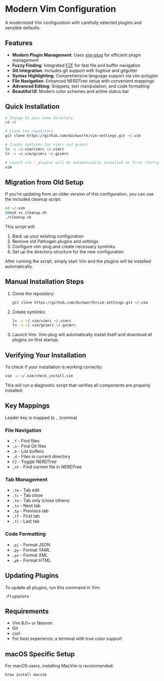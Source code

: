 # Modern Vim Configuration

A modernized Vim configuration with carefully selected plugins and sensible defaults.

## Features

- **Modern Plugin Management**: Uses [vim-plug](https://github.com/junegunn/vim-plug) for efficient plugin management
- **Fuzzy Finding**: Integrated [FZF](https://github.com/junegunn/fzf) for fast file and buffer navigation
- **Git Integration**: Includes git support with fugitive and gitgutter
- **Syntax Highlighting**: Comprehensive language support via vim-polyglot
- **File Navigation**: Enhanced NERDTree setup with convenient mappings
- **Advanced Editing**: Snippets, text manipulation, and code formatting
- **Beautiful UI**: Modern color schemes and airline status bar

## Quick Installation

```bash
# Change to your home directory
cd ~/

# Clone the repository
git clone https://github.com/duckworth/vim-settings.git ~/.vim

# Create symlinks for vimrc and gvimrc
ln -s ~/.vim/vimrc ~/.vimrc
ln -s ~/.vim/gvimrc ~/.gvimrc

# Launch vim - plugins will be automatically installed on first startup
vim
```

## Migration from Old Setup

If you're updating from an older version of this configuration, you can use the included cleanup script:

```bash
cd ~/.vim
chmod +x cleanup.sh
./cleanup.sh
```

This script will:
1. Back up your existing configuration
2. Remove old Pathogen plugins and settings
3. Configure vim-plug and create necessary symlinks
4. Set up the directory structure for the new configuration

After running the script, simply start Vim and the plugins will be installed automatically.

## Manual Installation Steps

1. Clone the repository:
   ```bash
   git clone https://github.com/duckworth/vim-settings.git ~/.vim
   ```

2. Create symlinks:
   ```bash
   ln -s ~/.vim/vimrc ~/.vimrc
   ln -s ~/.vim/gvimrc ~/.gvimrc
   ```

3. Launch Vim. Vim-plug will automatically install itself and download all plugins on first startup.

## Verifying Your Installation

To check if your installation is working correctly:

```bash
vim -u ~/.vim/check_install.vim
```

This will run a diagnostic script that verifies all components are properly installed.

## Key Mappings

Leader key is mapped to `,` (comma)

### File Navigation
- `,f` - Find files
- `,o` - Find Git files
- `,b` - List buffers
- `,d` - Files in current directory
- `F2` - Toggle NERDTree
- `,nf` - Find current file in NERDTree

### Tab Management
- `,te` - Tab edit
- `,tc` - Tab close
- `,to` - Tab only (close others)
- `,tn` - Next tab
- `,tp` - Previous tab
- `,tf` - First tab
- `,tl` - Last tab

### Code Formatting
- `,pj` - Format JSON
- `,py` - Format YAML
- `,px` - Format XML
- `,ph` - Format HTML

## Updating Plugins

To update all plugins, run this command in Vim:
```
:PlugUpdate
```

## Requirements

- Vim 8.0+ or Neovim
- Git
- curl
- For best experience: a terminal with true color support

## macOS Specific Setup

For macOS users, installing MacVim is recommended:
```bash
brew install macvim
```
